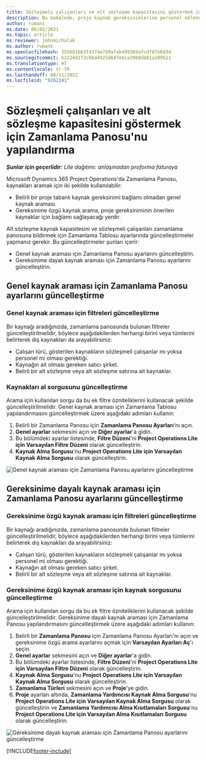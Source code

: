 ```yaml
---
title: Sözleşmeli çalışanları ve alt sözleşme kapasitesini göstermek için Zamanlama Panosu'nu yapılandırma
description: Bu makalede, proje kaynak gereksinimlerine personel eklendiğinde alt sözleşme kaynak kapasitesini göstermek üzere Microsoft Dynamics 365 Project Operations'da Zamanlama Panosu'nun nasıl yapılandırılacağı açıklanmaktadır.
author: rumant
ms.date: 08/02/2021
ms.topic: article
ms.reviewer: johnmichalak
ms.author: rumant
ms.openlocfilehash: 355691b63f437de789afab499369afcdf87e6d3d
ms.sourcegitcommit: b2224d1f3c0bd4925d647e6ca3960db81a209521
ms.translationtype: HT
ms.contentlocale: tr-TR
ms.lasthandoff: 08/11/2022
ms.locfileid: "9262241"
---
```

# <a name="configure-schedule-board-to-show-contract-workers-and-subcontracted-capacity"></a>Sözleşmeli çalışanları ve alt sözleşme kapasitesini göstermek için Zamanlama Panosu'nu yapılandırma 

_**Şunlar için geçerlidir:** Lite dağıtımı: anlaşmadan proforma faturaya_

Microsoft Dynamics 365 Project Operations'da Zamanlama Panosu, kaynakları aramak için iki şekilde kullanılabilir:

- Belirli bir proje tabanlı kaynak gereksinimi bağlamı olmadan genel kaynak araması.
- Gereksinime özgü kaynak arama, proje gereksiniminin önerilen kaynaklar için bağlamı sağlayacağı yerdir.

Alt sözleşme kaynak kapasitesini ve sözleşmeli çalışanları zamanlama panosuna bildirmek için Zamanlama Tablosu ayarlarında güncelleştirmeler yapmanız gerekir. Bu güncelleştirmeler şunları içerir: 
- Genel kaynak araması için Zamanlama Panosu ayarlarını güncelleştirin.
- Gereksinime dayalı kaynak araması için Zamanlama Panosu ayarlarını güncelleştirin.

## <a name="update-schedule-board-settings-for-general-resource-search"></a>Genel kaynak araması için Zamanlama Panosu ayarlarını güncelleştirme
### <a name="update-filters-for-general-resource-search"></a>Genel kaynak araması için filtreleri güncelleştirme
Bir kaynağı aradığınızda, zamanlama panosunda bulunan filtreler güncelleştirilmelidir, böylece aşağıdakilerden herhangi birini veya tümlerini belirterek dış kaynakları da arayabilirsiniz:
  - Çalışan türü, gösterilen kaynakların sözleşmeli çalışanlar mı yoksa personel mi olması gerektiği.
  - Kaynağın ait olması gereken satıcı şirket.
  - Belirli bir alt sözleşme veya alt sözleşme satırına ait kaynaklar.
    
### <a name="update-retrieve-resource-query"></a>Kaynakları al sorgusunu güncelleştirme
Arama için kullanılan sorgu da bu ek filtre özniteliklerini kullanacak şekilde güncelleştirilmelidir. Genel kaynak araması için Zamanlama Tablosu yapılandırmasını güncelleştirmek üzere aşağıdaki adımları kullanın:  
1. Belirli bir Zamanlama Panosu için **Zamanlama Panosu Ayarları**'nı açın.
2. **Genel ayarlar** sekmesini açın ve **Diğer ayarlar**'a gidin.
3. Bu bölümdeki ayarlar listesinde, **Filtre Düzeni**'ni **Project Operations Lite için Varsayılan Filtre Düzeni** olarak güncelleştirin.
4. **Kaynak Alma Sorgusu**'nu **Project Operations Lite için Varsayılan Kaynak Alma Sorgusu** olarak güncelleştirin.

![Genel kaynak araması için Zamanlama Panosu ayarlarını güncelleştirme](../media/BoardSettings.png)  

## <a name="update-schedule-board-settings-for-requirementbased-resource-search"></a>Gereksinime dayalı kaynak araması için Zamanlama Panosu ayarlarını güncelleştirme
### <a name="update-filters-for-requirement-specific-resource-search"></a>Gereksinime özgü kaynak araması için filtreleri güncelleştirme 
Bir kaynağı aradığınızda, zamanlama panosunda bulunan filtreler güncelleştirilmelidir, böylece aşağıdakilerden herhangi birini veya tümlerini belirterek dış kaynakları da arayabilirsiniz:
 - Çalışan türü, gösterilen kaynakların sözleşmeli çalışanlar mı yoksa personel mi olması gerektiği.
 - Kaynağın ait olması gereken satıcı şirket.
 - Belirli bir alt sözleşme veya alt sözleşme satırına ait kaynaklar.

### <a name="update-retrieve-resource-query-for-requirement-specific-resource-search"></a>Gereksinime özgü kaynak araması için kaynak sorgusunu güncelleştirme 
Arama için kullanılan sorgu da bu ek filtre özniteliklerini kullanacak şekilde güncelleştirilmelidir. Gereksinime dayalı kaynak araması için Zamanlama Panosu yapılandırmasını güncelleştirmek üzere aşağıdaki adımları kullanın:

1. Belirli bir **Zamanlama Panosu** için Zamanlama Panosu Ayarları'nı açın ve gereksinime özgü arama ayarlarını açmak için **Varsayılan Ayarları Aç**'ı seçin.
2. **Genel ayarlar** sekmesini açın ve **Diğer ayarlar**'a gidin.
3. Bu bölümdeki ayarlar listesinde, **Filtre Düzeni**'ni **Project Operations Lite için Varsayılan Filtre Düzeni** olarak güncelleştirin.
4. **Kaynak Alma Sorgusu**'nu **Project Operations Lite için Varsayılan Kaynak Alma Sorgusu** olarak güncelleştirin.
5. **Zamanlama Türleri** sekmesini açın ve **Proje**'ye gidin.
6. **Proje** ayarları altında, **Zamanlama Yardımcısı Kaynak Alma Sorgusu**'nu **Project Operations Lite için Varsayılan Kaynak Alma Sorgusu** olarak güncelleştirin ve **Zamanlama Yardımcısı Alma Kısıtlamaları Sorgusu**'nu **Project Operations Lite için Varsayılan Alma Kısıtlamaları Sorgusu** olarak güncelleştirin.

![Gereksinime dayalı kaynak araması için Zamanlama Panosu ayarlarını güncelleştirme](../media/SASettings.png)  

[!INCLUDE[footer-include](../../includes/footer-banner.md)]
